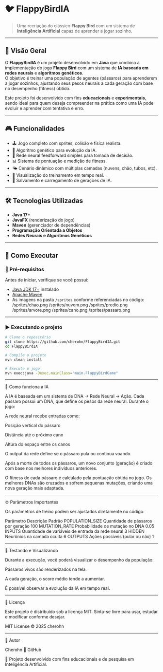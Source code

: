 # 🐦 FlappyBirdIA

> Uma recriação do clássico **Flappy Bird** com um sistema de **Inteligência Artificial** capaz de aprender a jogar sozinho.

---

## 🧠 Visão Geral

O **FlappyBirdIA** é um projeto desenvolvido em **Java** que combina a implementação do jogo **Flappy Bird** com um sistema de **IA baseada em redes neurais** e **algoritmos genéticos**.  
O objetivo é treinar uma população de agentes (pássaros) para aprenderem a jogar sozinhos, ajustando seus pesos neurais a cada geração com base no desempenho (fitness) obtido.

Este projeto foi desenvolvido com fins **educacionais** e **experimentais**, sendo ideal para quem deseja compreender na prática como uma IA pode evoluir e aprender com tentativa e erro.

---

## 🎮 Funcionalidades

- 🕹️ Jogo completo com sprites, colisão e física realista.  
- 🧩 Algoritmo genético para evolução da IA.  
- 🧠 Rede neural feedforward simples para tomada de decisão.  
- 📊 Sistema de pontuação e medição de fitness.  
- 🌤️ Cenário dinâmico com múltiplas camadas (nuvens, chão, tubos, etc).  
- 🔄 Visualização do treinamento em tempo real.  
- 💾 Salvamento e carregamento de gerações de IA.

---

## 🛠️ Tecnologias Utilizadas

- **Java 17+**
- **JavaFX** (renderização do jogo)
- **Maven** (gerenciador de dependências)
- **Programação Orientada a Objetos**
- **Redes Neurais e Algoritmos Genéticos**

---

## 🚀 Como Executar

### 🔧 Pré-requisitos
Antes de iniciar, verifique se você possui:
- [Java JDK 17+](https://www.oracle.com/java/technologies/javase/jdk17-archive-downloads.html) instalado
- [Apache Maven](https://maven.apache.org/download.cgi)
- As imagens na pasta `/sprites` conforme referenciadas no código:
/sprites/chao.png
/sprites/nuvem.png
/sprites/predio.png
/sprites/arvore.png
/sprites/cano.png
/sprites/passaro.png

---

### ▶️ Executando o projeto

```bash
# Clone o repositório
git clone https://github.com/cherohn/FlappyBirdIA.git
cd FlappyBirdIA

# Compile o projeto
mvn clean install

# Execute o jogo
mvn exec:java -Dexec.mainClass="main.FlappyBirdGame"
```
---

🧬 Como funciona a IA

A IA é baseada em um sistema de DNA -> Rede Neural -> Ação.
Cada pássaro possui um DNA, que define os pesos da rede neural.
Durante o jogo:

A rede neural recebe entradas como:

Posição vertical do pássaro

Distância até o próximo cano

Altura do espaço entre os canos

O output da rede define se o pássaro pula ou continua voando.

Após a morte de todos os pássaros, um novo conjunto (geração) é criado com base nos melhores indivíduos anteriores.

O fitness de cada pássaro é calculado pela pontuação obtida no jogo.
Os melhores DNAs são cruzados e sofrem pequenas mutações, criando uma nova geração mais adaptada.

---

⚙️ Parâmetros Importantes

Os parâmetros de treino podem ser ajustados diretamente no código:

Parâmetro	Descrição	Padrão
POPULATION_SIZE	Quantidade de pássaros por geração	100
MUTATION_RATE	Probabilidade de mutação no DNA	0.05
INPUTS	Quantidade de variáveis de entrada da rede neural	3
HIDDEN	Neurônios na camada oculta	6
OUTPUTS	Ações possíveis (pular ou não)	1

---

🧪 Testando e Visualizando

Durante a execução, você poderá visualizar o desempenho da população:

Pássaros vivos são renderizados na tela.

A cada geração, o score médio tende a aumentar.

É possível observar a evolução da IA em tempo real.

---

📜 Licença

Este projeto é distribuído sob a licença MIT.
Sinta-se livre para usar, estudar e modificar conforme desejar.

MIT License © 2025 cherohn

---

👤 Autor

Cherohn
🔗 GitHub

💬 Projeto desenvolvido com fins educacionais e de pesquisa em Inteligência Artificial.
